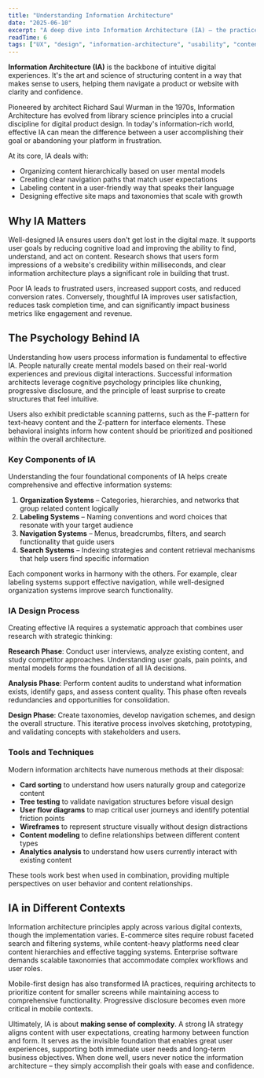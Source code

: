 ```yaml
---
title: "Understanding Information Architecture"
date: "2025-06-10"
excerpt: "A deep dive into Information Architecture (IA) — the practice of organizing, structuring, and labeling content effectively for usability and findability."
readTime: 6
tags: ["UX", "design", "information-architecture", "usability", "content-strategy"]
---
```


**Information Architecture (IA)** is the backbone of intuitive digital experiences. It's the art and science of structuring content in a way that makes sense to users, helping them navigate a product or website with clarity and confidence.

Pioneered by architect Richard Saul Wurman in the 1970s, Information Architecture has evolved from library science principles into a crucial discipline for digital product design. In today's information-rich world, effective IA can mean the difference between a user accomplishing their goal or abandoning your platform in frustration.

At its core, IA deals with:

- Organizing content hierarchically based on user mental models
- Creating clear navigation paths that match user expectations
- Labeling content in a user-friendly way that speaks their language
- Designing effective site maps and taxonomies that scale with growth

## Why IA Matters

Well-designed IA ensures users don't get lost in the digital maze. It supports user goals by reducing cognitive load and improving the ability to find, understand, and act on content. Research shows that users form impressions of a website's credibility within milliseconds, and clear information architecture plays a significant role in building that trust.

Poor IA leads to frustrated users, increased support costs, and reduced conversion rates. Conversely, thoughtful IA improves user satisfaction, reduces task completion time, and can significantly impact business metrics like engagement and revenue.

## The Psychology Behind IA

Understanding how users process information is fundamental to effective IA. People naturally create mental models based on their real-world experiences and previous digital interactions. Successful information architects leverage cognitive psychology principles like chunking, progressive disclosure, and the principle of least surprise to create structures that feel intuitive.

Users also exhibit predictable scanning patterns, such as the F-pattern for text-heavy content and the Z-pattern for interface elements. These behavioral insights inform how content should be prioritized and positioned within the overall architecture.

### Key Components of IA

Understanding the four foundational components of IA helps create comprehensive and effective information systems:

1. **Organization Systems** – Categories, hierarchies, and networks that group related content logically
2. **Labeling Systems** – Naming conventions and word choices that resonate with your target audience
3. **Navigation Systems** – Menus, breadcrumbs, filters, and search functionality that guide users
4. **Search Systems** – Indexing strategies and content retrieval mechanisms that help users find specific information

Each component works in harmony with the others. For example, clear labeling systems support effective navigation, while well-designed organization systems improve search functionality.

### IA Design Process

Creating effective IA requires a systematic approach that combines user research with strategic thinking:

**Research Phase**: Conduct user interviews, analyze existing content, and study competitor approaches. Understanding user goals, pain points, and mental models forms the foundation of all IA decisions.

**Analysis Phase**: Perform content audits to understand what information exists, identify gaps, and assess content quality. This phase often reveals redundancies and opportunities for consolidation.

**Design Phase**: Create taxonomies, develop navigation schemes, and design the overall structure. This iterative process involves sketching, prototyping, and validating concepts with stakeholders and users.

### Tools and Techniques

Modern information architects have numerous methods at their disposal:

- **Card sorting** to understand how users naturally group and categorize content
- **Tree testing** to validate navigation structures before visual design
- **User flow diagrams** to map critical user journeys and identify potential friction points
- **Wireframes** to represent structure visually without design distractions
- **Content modeling** to define relationships between different content types
- **Analytics analysis** to understand how users currently interact with existing content

These tools work best when used in combination, providing multiple perspectives on user behavior and content relationships.

## IA in Different Contexts

Information architecture principles apply across various digital contexts, though the implementation varies. E-commerce sites require robust faceted search and filtering systems, while content-heavy platforms need clear content hierarchies and effective tagging systems. Enterprise software demands scalable taxonomies that accommodate complex workflows and user roles.

Mobile-first design has also transformed IA practices, requiring architects to prioritize content for smaller screens while maintaining access to comprehensive functionality. Progressive disclosure becomes even more critical in mobile contexts.

Ultimately, IA is about **making sense of complexity**. A strong IA strategy aligns content with user expectations, creating harmony between function and form. It serves as the invisible foundation that enables great user experiences, supporting both immediate user needs and long-term business objectives. When done well, users never notice the information architecture – they simply accomplish their goals with ease and confidence.
